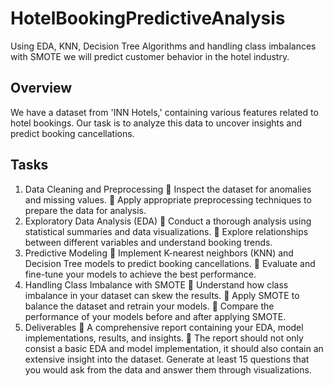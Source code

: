 # HotelBookingPredictiveAnalysis
Using EDA, KNN, Decision Tree Algorithms and handling class imbalances with SMOTE we will predict customer behavior in the hotel industry.

## Overview
We have a dataset from 'INN Hotels,' containing various features related to hotel bookings.
Our task is to analyze this data to uncover insights and predict booking cancellations.

## Tasks
1. Data Cleaning and Preprocessing
   Inspect the dataset for anomalies and missing values.
   Apply appropriate preprocessing techniques to prepare the data for analysis.
2. Exploratory Data Analysis (EDA)
   Conduct a thorough analysis using statistical summaries and data visualizations.
   Explore relationships between different variables and understand booking trends.
3. Predictive Modeling
   Implement K-nearest neighbors (KNN) and Decision Tree models to predict booking cancellations.
   Evaluate and fine-tune your models to achieve the best performance.
4. Handling Class Imbalance with SMOTE
   Understand how class imbalance in your dataset can skew the results.
   Apply SMOTE to balance the dataset and retrain your models.
   Compare the performance of your models before and after applying SMOTE.
5. Deliverables
   A comprehensive report containing your EDA, model implementations, results, and insights.
   The report should not only consist a basic EDA and model implementation, it should also contain an extensive insight into the dataset. Generate at least 15 questions that you would     ask from the data and answer them through visualizations.
